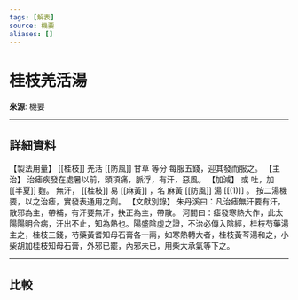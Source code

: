 ```yaml
---
tags: [解表]
source: 機要
aliases: []
---
```


# 桂枝羌活湯

**來源**: 機要  

---

## 詳細資料
【製法用量】 [[桂枝]] 羌活 [[防風]] 甘草
等分
每服五錢，迎其發而服之。
【主治】
治瘧疾發在處暑以前，頭項痛，脈浮，有汗，惡風。
【加減】
或
吐，加 [[半夏]] 麴。
無汗， [[桂枝]] 易 [[麻黃]] ，名
麻黃 [[防風]] 湯 [[(1)]] 。
按二湯機要，以之治瘧，實發表通用之劑。
【文獻別錄】
朱丹溪曰：凡治瘧無汗要有汗，散邪為主，帶補，有汗要無汗，抉正為主，帶散。
河間曰：瘧發寒熱大作，此太陽陽明合病，汗出不止，知為熱也。陽盛陰虛之證，不治必傳入陰經，桂枝芍藥湯主之，桂枝三錢，芍藥黃耆知母石膏各一兩，如寒熱轉大者，桂枝黃芩湯和之，小柴胡加桂枝知母石膏，外邪已罷，內邪未已，用柴大承氣等下之。

---

## 比較
